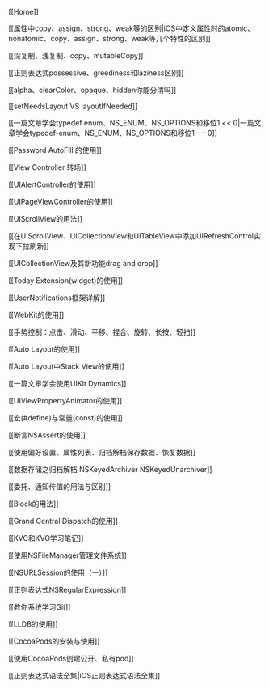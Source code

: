 [[Home]]

[[属性中copy、assign、strong、weak等的区别|iOS中定义属性时的atomic、nonatomic、copy、assign、strong、weak等几个特性的区别]]

[[深复制、浅复制、copy、mutableCopy]]

[[正则表达式possessive、greediness和laziness区别]]

[[alpha、clearColor、opaque、hidden你能分清吗]]

[[setNeedsLayout VS layoutIfNeeded]]

[[一篇文章学会typedef enum、NS_ENUM、NS_OPTIONS和移位1 << 0|一篇文章学会typedef-enum、NS_ENUM、NS_OPTIONS和移位1----0]]

[[Password AutoFill 的使用]]

[[View Controller 转场]]

[[UIAlertController的使用]]

[[UIPageViewController的使用]]

[[UIScrollView的用法]]

[[在UIScrollView、UICollectionView和UITableView中添加UIRefreshControl实现下拉刷新]]

[[UICollectionView及其新功能drag and drop]]

[[Today Extension(widget)的使用]]

[[UserNotifications框架详解]]

[[WebKit的使用]]

[[手势控制：点击、滑动、平移、捏合、旋转、长按、轻扫]]

[[Auto Layout的使用]]

[[Auto Layout中Stack View的使用]]

[[一篇文章学会使用UIKit Dynamics]]

[[UIViewPropertyAnimator的使用]]

[[宏(#define)与常量(const)的使用]]

[[断言NSAssert的使用]]

[[使用偏好设置、属性列表、归档解档保存数据、恢复数据]]

[[数据存储之归档解档 NSKeyedArchiver NSKeyedUnarchiver]]

[[委托、通知传值的用法与区别]]

[[Block的用法]]

[[Grand Central Dispatch的使用]]

[[KVC和KVO学习笔记]]

[[使用NSFileManager管理文件系统]]

[[NSURLSession的使用（一）]]

[[正则表达式NSRegularExpression]]

[[教你系统学习Git]]

[[LLDB的使用]]

[[CocoaPods的安装与使用]]

[[使用CocoaPods创建公开、私有pod]]

[[正则表达式语法全集|iOS正则表达式语法全集]]